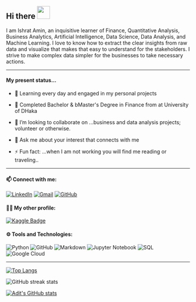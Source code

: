 ## Hi there <img src="https://raw.githubusercontent.com/MartinHeinz/MartinHeinz/master/wave.gif" width="35px">

I am Ishrat Amin, an inquisitive learner of Finance, Quantitative Analysis, Business Analytics, Artificial Intelligence, Data Science, Data Analysis, and Machine Learning. I love to know how to extract the clear insights from raw data and visualize that makes that easy to understand for the stakeholders. I strive to make complex data simpler for the businesses to take necessary actions.

---
#### My present status...

- 🔭 Learning every day and engaged in my personal projects

- 🌱 Completed Bachelor & bMaster's Degree in Finance from at University of DHaka

- 🤔 I’m looking to collaborate on ...business and data analysis projects; volunteer or otherwise.

- 💬 Ask me about your interest that connects with me

- ⚡ Fun fact: ...when I am not working you will find me reading or traveling..
---

#### 📫 Connect with me:

[![LinkedIn](https://img.shields.io/badge/--linkedin?label=LinkedIn&logo=LinkedIn&style=social)](https://www.linkedin.com/in/ishratamin)
[![Gmail](https://img.shields.io/badge/--linkedin?label=Gmail&logo=gmail&style=social)](mailto:work.aminishrat414@gmail.com)
[![GitHub](https://img.shields.io/badge/--github?label=Github&logo=GitHub&style=social)](https://github.com/ishratamin)

#### 👨‍💻 My other profile:

[![Kaggle Badge](https://img.shields.io/badge/Kaggle-Adit-blue)](https://www.kaggle.com/ishratamin)

#### ⚙ Tools and Technologies:


![Python](https://img.shields.io/badge/-Python-333333?style=flat&logo=python)
![GitHub](https://img.shields.io/badge/-GitHub-333333?style=flat&logo=github)
![Markdown](https://img.shields.io/badge/-Markdown-333333?style=flat&logo=markdown)
![Jupyter Notebook](https://img.shields.io/badge/-Jupyter%20Notebook-333333?style=flat&logo=jupyter)
![SQL](https://img.shields.io/badge/-SQL-333333?style=flat)
![Google Cloud](https://img.shields.io/badge/-Google%20Cloud-333333?style=flat&logo=google-cloud)

---

[![Top Langs](https://github-readme-stats.vercel.app/api/top-langs/?username=ishratamin&layout=compact&hide_border=true)](https://github.com/saadbinmanjur/github-readme-stats)

![GitHub streak stats](https://github-readme-streak-stats.herokuapp.com/?user=ishratamin)  

[![Adit's GitHub stats](https://github-readme-stats.vercel.app/api?username=ishratamin&show_icons=true&hide_border=true)](https://github.com/ishratamin/github-readme-stats)
